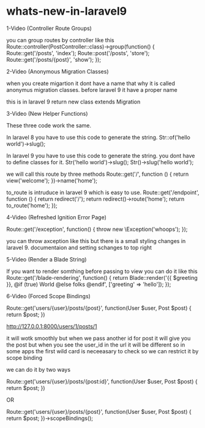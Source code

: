 # whats-new-in-laravel9

1-Video (Controller Route Groups)

you can group routes by controller like this
Route::controller(PostController::class)->group(function() {
    Route::get('/posts', 'index');
    Route::post('/posts', 'store');
    Route::get('/posts/{post}', 'show');
});

2-Video (Anonymous Migration Classes)

when you create migartion it dont have a name that why it is called anonymus migration classes. before laravel 9 it have a proper name

this is in laravel 9
return new class extends Migration

3-Video (New Helper Functions)

These three code work the same. 

In laravel 8 you have to use this code to generate the string.
Str::of('hello world')->slug();

In laravel 9 you have to use this code to generate the string. you dont have to define classes for it.
Str('hello world')->slug();
Str()->slug('hello world');

we will call this route by three methods
Route::get('/', function () {
    return view('welcome');
})->name('home');

to_route is intruduce in laravel 9 which is easy to use.
Route::get('/endpoint', function () {
    return redirect('/');
    return redirect()->route('home');
    return to_route('home');
});

4-Video (Refreshed Ignition Error Page)

Route::get('/exception', function() {
    throw new \Exception('whoops');
});

you can throw axception like this
but there is a small styling changes in laravel 9. documentaion and setting schanges to top right

5-Video (Render a Blade String)

If you want to render somthing before passing to view you can do it like this
Route::get('/blade-rendering', function() {
    return Blade::render('{{ $greeting }}, @if (true) World @else folks @endif', ['greeting' => 'hello']);
});

6-Video (Forced Scope Bindings)

Route::get('users/{user}/posts/{post}', function(User $user, Post $post) {
    return $post;
})

http://127.0.0.1:8000/users/1/posts/1

it will wotk smoothly but when we pass another id for post it will give you the post but when you see the user_id in the url it will be different so in some apps the first wild card is neceeasary to check so we can restrict it by scope binding

we can do it by two ways

Route::get('users/{user}/posts/{post:id}', function(User $user, Post $post) {
    return $post;
})

OR

Route::get('users/{user}/posts/{post}', function(User $user, Post $post) {
    return $post;
})->scopeBindings();


